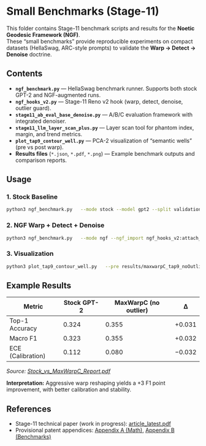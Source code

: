 # Small Benchmarks (Stage-11)

This folder contains Stage-11 benchmark scripts and results for the **Noetic Geodesic Framework (NGF)**.  
These “small benchmarks” provide reproducible experiments on compact datasets (HellaSwag, ARC-style prompts) to validate the **Warp → Detect → Denoise** doctrine.

## Contents

- **`ngf_benchmark.py`** — HellaSwag benchmark runner. Supports both stock GPT-2 and NGF-augmented runs.
- **`ngf_hooks_v2.py`** — Stage-11 Reno v2 hook (warp, detect, denoise, outlier guard).
- **`stage11_ab_eval_base_denoise.py`** — A/B/C evaluation framework with integrated denoiser.
- **`stage11_llm_layer_scan_plus.py`** — Layer scan tool for phantom index, margin, and trend metrics.
- **`plot_tap9_contour_well.py`** — PCA-2 visualization of “semantic wells” (pre vs post warp).
- **Results files** (`*.json`, `*.pdf`, `*.png`) — Example benchmark outputs and comparison reports.

## Usage

### 1. Stock Baseline
```bash
python3 ngf_benchmark.py   --mode stock --model gpt2 --split validation --n 1000 --max_length 768 --device auto   --out_json results/stock_gpt2_n1000.json
```

### 2. NGF Warp + Detect + Denoise
```bash
python3 ngf_benchmark.py   --mode ngf --ngf_import ngf_hooks_v2:attach_ngf_hooks   --model gpt2 --tap -9 --n 1000   --alpha0 0.06 --alpha_min 0.012 --trend_tau 0.30 --k_tr 12   --use_detect 1 --detect_width 22 --detect_sigma 4.5 --k_det 8   --s_latch 0.35 --linger 3 --ema_center_beta 0.04   --gen_mode geo --save_hidden 1   --hidden_dump_dir results/maxwarpC_tap9_noOutlier   --out_json results/maxwarpC_tap9_noOutlier/metrics.json
```

### 3. Visualization
```bash
python3 plot_tap9_contour_well.py   --pre results/maxwarpC_tap9_noOutlier/tap-9_pre.npy   --post results/maxwarpC_tap9_noOutlier/tap-9_post.npy   --out_png results/maxwarpC_tap9_noOutlier/tap9_well_compare.png   --out_pdf results/maxwarpC_tap9_noOutlier/tap9_well_compare.pdf   --fit_on post --sample 80000 --bins 220 --sigma 2.0 --levels 14
```

## Example Results

| Metric            | Stock GPT-2 | MaxWarpC (no outlier) | Δ |
|-------------------|-------------|------------------------|---|
| Top-1 Accuracy    | 0.324       | 0.355                 | +0.031 |
| Macro F1          | 0.323       | 0.355                 | +0.032 |
| ECE (Calibration) | 0.112       | 0.080                 | −0.032 |

_Source: [Stock_vs_MaxWarpC_Report.pdf](./Stock_vs_MaxWarpC_Report.pdf)_

**Interpretation:** Aggressive warp reshaping yields a +3 F1 point improvement, with better calibration and stability.

## References
- Stage-11 technical paper (work in progress): [article_latest.pdf](../docs/article_latest.pdf)
- Provisional patent appendices: [Appendix A (Math)](../docs/patent_appendix_a.pdf), [Appendix B (Benchmarks)](../docs/patent_appendix_b.pdf)
